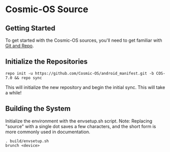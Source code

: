 Cosmic-OS Source
=========================

Getting Started
---------------

To get started with the Cosmic-OS sources, you'll need to get
familiar with [Git and Repo](http://source.android.com/source/version-control.html).


Initialize the Repositories
---------------------------

    repo init -u https://github.com/Cosmic-OS/android_manifest.git -b COS-7.0 && repo sync

This will initialize the new repository and begin the initial sync.  This will take a while!


Building the System
---------------

Initialize the environment with the envsetup.sh script. 
Note: Replacing "source" with a single dot saves a few characters, and the short form is more commonly used in documentation.

    . build/envsetup.sh
    brunch <device>

